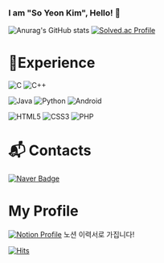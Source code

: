 ### I am "So Yeon Kim", Hello! 👋
![Anurag's GitHub stats](https://github-readme-stats.vercel.app/api?username=HwiYul-G&show_icons=true&theme=radical)
[![Solved.ac Profile](http://mazassumnida.wtf/api/v2/generate_badge?boj=syeon112)](https://solved.ac/syeon112/)

# 💪Experience
![C](https://img.shields.io/badge/C-A8B9CC.svg?&style=for-the-badge&logo=C&logoColor=white)
![C++](https://img.shields.io/badge/C++-00599C.svg?&style=for-the-badge&logo=C++&logoColor=white)

![Java](https://img.shields.io/badge/Java-007396.svg?&style=for-the-badge&logo=Java&logoColor=white)
![Python](https://img.shields.io/badge/Python-3776AB.svg?&style=for-the-badge&logo=Python&logoColor=white)
![Android](https://img.shields.io/badge/Android-3DDC84.svg?&style=for-the-badge&logo=Android&logoColor=white)

![HTML5](https://img.shields.io/badge/HTML5-E34F26.svg?&style=for-the-badge&logo=HTML5&logoColor=white)
![CSS3](https://img.shields.io/badge/CSS3-1572B6.svg?&style=for-the-badge&logo=CSS3&logoColor=white)
![PHP](https://img.shields.io/badge/PHP-777BB4?style=for-the-badge&logo=PHP&logoColor=white)
# :mailbox_with_mail: Contacts
[![Naver Badge](https://img.shields.io/badge/Naver-03C75A?style=flat-square&0logo=Naver&logoColor=white&link=mailto:syeon_k112@naver.com)](mailto:syeon_k112@naver.com)

# My Profile
[![Notion Profile](https://img.shields.io/badge/Notion-000000?style-for-the-badge&logo-Notion&logoColor-white)](https://second-dirigible-9e3.notion.site/5be257fd01e74125a8e48807eb5a29e7?pvs=4)
노션 이력서로 가집니다!

[![Hits](https://hits.seeyoufarm.com/api/count/incr/badge.svg?url=https%3A%2F%2Fgithub.com%2Fgjbae1212%2Fhit-counter)](https://hits.seeyoufarm.com)
<!--
**HwiYul-G/HwiYul-G** is a ✨ _special_ ✨ repository because its `README.md` (this file) appears on your GitHub profile.

Here are some ideas to get you started:

- 🔭 I’m currently working on ...
- 🌱 I’m currently learning ...
- 👯 I’m looking to collaborate on ...
- 🤔 I’m looking for help with ...
- 💬 Ask me about ...
- 📫 How to reach me: ...
- 😄 Pronouns: ...
- ⚡ Fun fact: ...
-->
